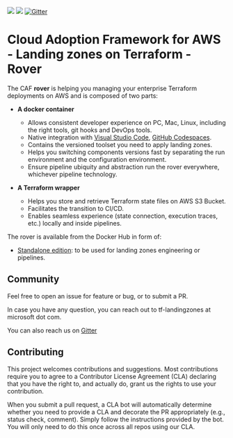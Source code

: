 ![](https://github.com/massilp/aws-rover/workflows/master/badge.svg)
![](https://github.com/massilp/aws-rover/workflows/.github/workflows/ci-branches.yml/badge.svg)
[![Gitter](https://badges.gitter.im/massilp/community.svg)](https://gitter.im/massilp/community?utm_source=badge&utm_medium=badge&utm_campaign=pr-badge)

# Cloud Adoption Framework for AWS - Landing zones on Terraform - Rover

The CAF **rover** is helping you managing your enterprise Terraform deployments on AWS and is composed of two parts:

- **A docker container**
  - Allows consistent developer experience on PC, Mac, Linux, including the right tools, git hooks and DevOps tools.
  - Native integration with [Visual Studio Code](https://code.visualstudio.com/docs/remote/containers), [GitHub Codespaces](https://github.com/features/codespaces).
  - Contains the versioned toolset you need to apply landing zones.
  - Helps you switching components versions fast by separating the run environment and the configuration environment.
  - Ensure pipeline ubiquity and abstraction run the rover everywhere, whichever pipeline technology.

- **A Terraform wrapper**
  - Helps you store and retrieve Terraform state files on AWS S3 Bucket.
  - Facilitates the transition to CI/CD.
  - Enables seamless experience (state connection, execution traces, etc.) locally and inside pipelines.

The rover is available from the Docker Hub in form of:

- [Standalone edition](https://hub.docker.com/r/massilp/aws-rover/tags?page=1&ordering=last_updated): to be used for landing zones engineering or pipelines.


## Community

Feel free to open an issue for feature or bug, or to submit a PR.

In case you have any question, you can reach out to tf-landingzones at microsoft dot com.

You can also reach us on [Gitter](https://gitter.im/massilp/community?utm_source=badge&utm_medium=badge&utm_campaign=pr-badge)

## Contributing

This project welcomes contributions and suggestions.  Most contributions require you to agree to a
Contributor License Agreement (CLA) declaring that you have the right to, and actually do, grant us
the rights to use your contribution.

When you submit a pull request, a CLA bot will automatically determine whether you need to provide
a CLA and decorate the PR appropriately (e.g., status check, comment). Simply follow the instructions
provided by the bot. You will only need to do this once across all repos using our CLA.
